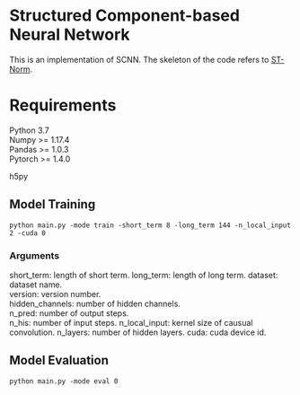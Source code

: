# Structured Component-based Neural Network
This is an implementation of SCNN. The skeleton of the code refers to [ST-Norm](https://github.com/JLDeng/ST-Norm).

# Requirements
Python 3.7  
Numpy >= 1.17.4  
Pandas >= 1.0.3  
Pytorch >= 1.4.0  

h5py

 
## Model Training
```
python main.py -mode train -short_term 8 -long_term 144 -n_local_input 2 -cuda 0
```
### Arguments 
short_term: length of short term.
long_term: length of long term.
dataset: dataset name.  
version: version number.  
hidden_channels: number of hidden channels.  
n_pred: number of output steps.  
n_his: number of input steps. 
n_local_input: kernel size of causual convolution. 
n_layers: number of hidden layers. 
cuda: cuda device id. 

## Model Evaluation
```
python main.py -mode eval 0
```

